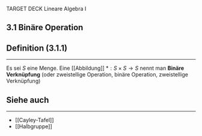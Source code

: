 TARGET DECK
Lineare Algebra I

3.1 Binäre Operation
--
## Definition (3.1.1)
***
Es sei $S$ eine Menge. Eine [[Abbildung]]
$*: S \times S \rightarrow S$
nennt man **Binäre Verknüpfung** (oder zweistellige Operation, binäre Operation, zweistellige Verknüpfung)
## Siehe auch
***
* [[Cayley-Tafel]]
* [[Halbgruppe]]
<!--ID: 1709121014990-->
